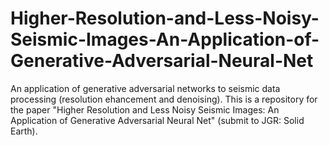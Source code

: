 # Higher-Resolution-and-Less-Noisy-Seismic-Images-An-Application-of-Generative-Adversarial-Neural-Net
An application of generative adversarial networks to seismic data processing (resolution ehancement and denoising). This is a repository for the paper "Higher Resolution and Less Noisy Seismic Images: An Application of Generative Adversarial Neural Net" (submit to JGR: Solid Earth).
